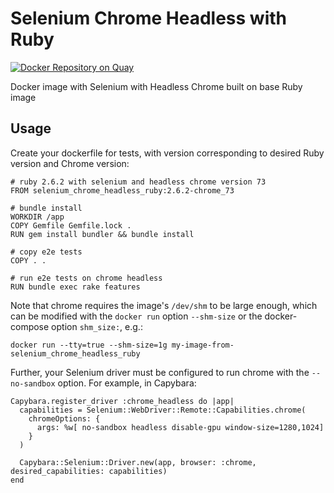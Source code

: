 # Selenium Chrome Headless with Ruby

[![Docker Repository on Quay](https://quay.io/repository/nyulibraries/selenium_chrome_headless_ruby/status "Docker Repository on Quay")](https://quay.io/repository/nyulibraries/selenium_chrome_headless_ruby)

Docker image with Selenium with Headless Chrome built on base Ruby image

## Usage

Create your dockerfile for tests, with version corresponding to desired Ruby version and Chrome version:

```
# ruby 2.6.2 with selenium and headless chrome version 73
FROM selenium_chrome_headless_ruby:2.6.2-chrome_73

# bundle install
WORKDIR /app
COPY Gemfile Gemfile.lock .
RUN gem install bundler && bundle install

# copy e2e tests
COPY . .

# run e2e tests on chrome headless
RUN bundle exec rake features
```

Note that chrome requires the image's `/dev/shm` to be large enough, which can be modified with the `docker run` option `--shm-size` or the docker-compose option `shm_size:`, e.g.:

```
docker run --tty=true --shm-size=1g my-image-from-selenium_chrome_headless_ruby
```

Further, your Selenium driver must be configured to run chrome with the `--no-sandbox` option. For example, in Capybara:

```
Capybara.register_driver :chrome_headless do |app|
  capabilities = Selenium::WebDriver::Remote::Capabilities.chrome(
    chromeOptions: {
      args: %w[ no-sandbox headless disable-gpu window-size=1280,1024]
    }
  )

  Capybara::Selenium::Driver.new(app, browser: :chrome, desired_capabilities: capabilities)
end
```
